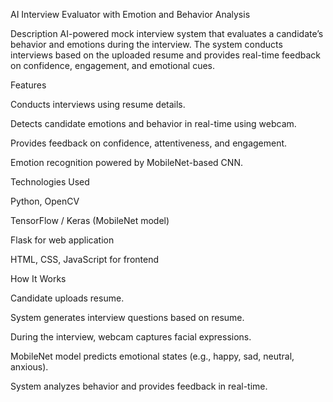 AI Interview Evaluator with Emotion and Behavior Analysis

Description
AI-powered mock interview system that evaluates a candidate’s behavior and emotions during the interview. The system conducts interviews based on the uploaded resume and provides real-time feedback on confidence, engagement, and emotional cues.

Features

Conducts interviews using resume details.

Detects candidate emotions and behavior in real-time using webcam.

Provides feedback on confidence, attentiveness, and engagement.

Emotion recognition powered by MobileNet-based CNN.

Technologies Used

Python, OpenCV

TensorFlow / Keras (MobileNet model)

Flask for web application

HTML, CSS, JavaScript for frontend

How It Works

Candidate uploads resume.

System generates interview questions based on resume.

During the interview, webcam captures facial expressions.

MobileNet model predicts emotional states (e.g., happy, sad, neutral, anxious).

System analyzes behavior and provides feedback in real-time.

